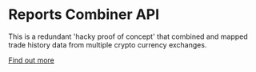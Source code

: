 Reports Combiner API
==================================

This is a redundant 'hacky proof of concept' that combined and mapped trade history data from multiple crypto currency exchanges.

<a href="http://www.tonybarnes.me/projects/crypto-reports-combiner" target="_blank">Find out more</a>
